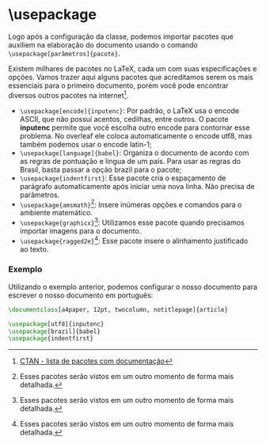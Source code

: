 # \usepackage

Logo após a configuração da classe, podemos importar pacotes que auxiliem na elaboração do documento usando o comando `\usepackage[parâmetros]{pacote}`.

Existem milhares de pacotes no LaTeX, cada um com suas especificações e opções.
Vamos trazer aqui alguns pacotes que acreditamos serem os mais essenciais para o primeiro documento, porém você pode encontrar diversos outros pacotes na internet[^1].

- `\usepackage[encode]{inputenc}`:
    Por padrão, o LaTeX usa o encode ASCII, que não possuí acentos, cedilhas, entre outros. O pacote **inputenc** permite que você escolha outro encode para contornar esse problema. No overleaf ele coloca automaticamente o encode utf8, mas também podemos usar o encode latin-1;
- `\usepackage[language]{babel}`:
    Organiza o documento de acordo com as regras de pontuação e lingua de um país. Para usar as regras do Brasil, basta passar a opção brazil para o pacote;
- `\usepackage{indentfirst}`:
    Esse pacote cria o espaçamento de parágrafo automaticamente após iniciar uma nova linha. Não precisa de parâmetros.
- `\usepackage{amsmath}`[^2]:
    Insere inúmeras opções e comandos para o ambiente matemático.
- `\usepackage{graphicx}`[^2]:
    Utilizamos esse pacote quando precisamos importar imagens para o documento.
- `\usepackage{ragged2e}`[^2]:
    Esse pacote insere o alinhamento justificado ao texto.


[^1]: [CTAN - lista de pacotes com documentação](https://ctan.org/pkg)

[^2]: Esses pacotes serão vistos em um outro momento de forma mais detalhada.

### Exemplo

Utilizando o exemplo anterior, podemos configurar o nosso documento para escrever o nosso documento em português:

``` tex
\documentclass[a4paper, 12pt, twocolumn, notitlepage]{article}

\usepackage[utf8]{inputenc}
\usepackage[brazil]{babel}
\usepackage{indentfirst}
```